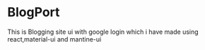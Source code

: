 # BlogPort
This is Blogging site ui with google login which i have made using react,material-ui and mantine-ui
